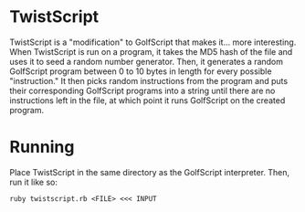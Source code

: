 # TwistScript
TwistScript is a "modification" to GolfScript that makes it... more interesting. When TwistScript is run on a program, it takes the MD5 hash of the file and uses it to seed a random number generator. Then, it generates a random GolfScript program between 0 to 10 bytes in length for every possible "instruction." It then picks random instructions from the program and puts their corresponding GolfScript programs into a string until there are no instructions left in the file, at which point it runs GolfScript on the created program.

# Running

Place TwistScript in the same directory as the GolfScript interpreter. Then, run it like so:

`ruby twistscript.rb <FILE> <<< INPUT`
